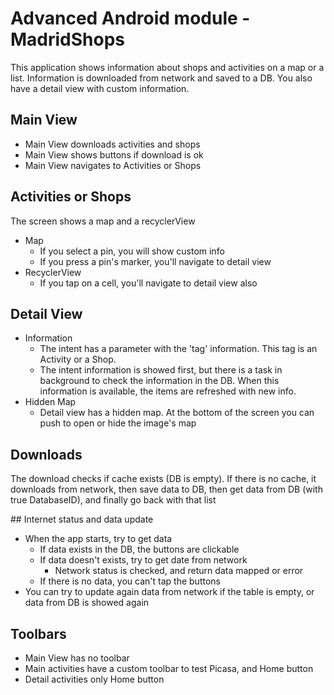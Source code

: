 # Advanced Android module - MadridShops

This application shows information about shops and activities on a map or a list.
Information is downloaded from network and saved to a DB.
You also have a detail view with custom information.

## Main View
- Main View downloads activities and shops
- Main View shows buttons if download is ok
- Main View navigates to Activities or Shops

## Activities or Shops
The screen shows a map and a recyclerView
- Map
	- If you select a pin, you will show custom info
	- If you press a pin's marker, you'll navigate to detail view
- RecyclerView
	- If you tap on a cell, you'll navigate to detail view also

## Detail View
- Information
	- The intent has a parameter with the 'tag' information. This tag is an Activity or a Shop.
	- The intent information is showed first, but there is a task in background to check the information in the DB. When this information is available, the items are refreshed with new info.
- Hidden  Map
	- Detail view has a hidden map. At the bottom of the screen you can push to open or hide the image's map

## Downloads
The download checks if cache exists (DB is empty). If there is no cache, it downloads from network, then save data to DB, then get data from DB (with true DatabaseID), and finally go back with that list

## Internet status and data update
- When the app starts, try to get data
	- If data exists in the DB, the buttons are clickable
	- If data doesn't exists, try to get date from network
		- Network status is checked, and return data mapped or error
	- If there is no data, you can't tap the buttons
- You can try to update again data from network if the table is empty, or data from DB is showed again

## Toolbars
- Main View has no toolbar
- Main activities have a custom toolbar to test Picasa, and Home button
- Detail activities only Home button
